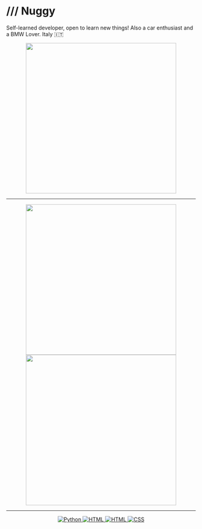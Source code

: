 # /// Nuggy
Self-learned developer, open to learn new things! Also a car enthusiast and a BMW Lover. Italy 🇮🇹

<p align="center">
  <img src="https://lanyard.cnrad.dev/api/937285910041591878?bg=170f0c" width="400">
</p>

---

<p align="center">
  <img src="https://github-readme-stats.vercel.app/api?username=lnuggy&show_icons=true&theme=date_night" width="400">
  <img
    src="https://github-readme-streak-stats.herokuapp.com?user=lNuggy&theme=date-night&hide_border=true&border_radius=25"
    width="400">
</p>

---
<p align="center">
  <a href="https://www.python.org/" target="_blank">
    <img src="https://img.shields.io/badge/Python-%2314354C.svg?style=flat-square&logo=python&logoColor=white"
      alt="Python">
  </a>
  <a href="https://learn.microsoft.com/en-us/powershell/" target="_blank">
    <img src="https://img.shields.io/badge/PowerShell-%235391FE.svg?style=flat-square&logo=powershell&logoColor=white"
      alt="HTML">
  </a>
  <a href="https://html.com/" target="_blank">
    <img src="https://img.shields.io/badge/html5-%23E34F26.svg?style=flat-square&logo=html5&logoColor=white" alt="HTML">
  </a>
  <a href="https://www.w3.org/Style/CSS/Overview.en.html" target="_blank">
    <img src="https://img.shields.io/badge/CSS-%231572B6.svg?style=flat-square&logo=css3&logoColor=white" alt="CSS">
  </a>
</p>
